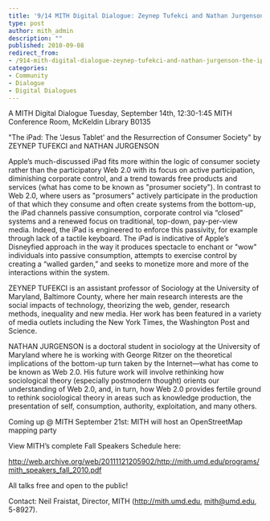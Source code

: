 ```yaml
---
title: '9/14 MITH Digital Dialogue: Zeynep Tufekci and Nathan Jurgenson, The iPad: The "Jesus Tablet" and the Resurrection of Consumer Society'
type: post
author: mith_admin
description: ""
published: 2010-09-08
redirect_from: 
- /914-mith-digital-dialogue-zeynep-tufekci-and-nathan-jurgenson-the-ipad-the-jesus-tablet-and-the-resurrection-of-consumer-society/
categories:
- Community
- Dialogue
- Digital Dialogues
---
```

A MITH Digital Dialogue Tuesday, September 14th, 12:30-1:45 MITH Conference Room, McKeldin Library B0135

"The iPad: The 'Jesus Tablet' and the Resurrection of Consumer Society" by ZEYNEP TUFEKCI and NATHAN JURGENSON

Apple’s much-discussed iPad fits more within the logic of consumer society rather than the participatory Web 2.0 with its focus on active participation, diminishing corporate control, and a trend towards free products and services (what has come to be known as "prosumer society"). In contrast to Web 2.0, where users as "prosumers" actively participate in the production of that which they consume and often create systems from the bottom-up, the iPad channels passive consumption, corporate control via “closed” systems and a renewed focus on traditional, top-down, pay-per-view media. Indeed, the iPad is engineered to enforce this passivity, for example through lack of a tactile keyboard. The iPad is indicative of Apple’s Disneyfied approach in the way it produces spectacle to enchant or "wow" individuals into passive consumption, attempts to exercise control by creating a “walled garden,” and seeks to monetize more and more of the interactions within the system.

ZEYNEP TUFEKCI is an assistant professor of Sociology at the University of Maryland, Baltimore County, where her main research interests are the social impacts of technology, theorizing the web, gender, research methods, inequality and new media. Her work has been featured in a variety of media outlets including the New York Times, the Washington Post and Science.

NATHAN JURGENSON is a doctoral student in sociology at the University of Maryland where he is working with George Ritzer on the theoretical implications of the bottom-up turn taken by the Internet—what has come to be known as Web 2.0. His future work will involve rethinking how sociological theory (especially postmodern thought) orients our understanding of Web 2.0, and, in turn, how Web 2.0 provides fertile ground to rethink sociological theory in areas such as knowledge production, the presentation of self, consumption, authority, exploitation, and many others.

Coming up @ MITH September 21st: MITH will host an OpenStreetMap mapping party

View MITH’s complete Fall Speakers Schedule here:

http://web.archive.org/web/20111121205902/http://mith.umd.edu/programs/mith_speakers_fall_2010.pdf

All talks free and open to the public!

Contact: Neil Fraistat, Director, MITH (http://mith.umd.edu, mith@umd.edu, 5-8927).
